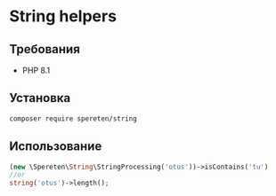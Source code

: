 # String helpers

## Требования
- PHP 8.1

## Установка

```bash
composer require spereten/string
```

## Использование

```php
(new \Spereten\String\StringProcessing('otus'))->isContains('tu')
//or 
string('otus')->length();
```
